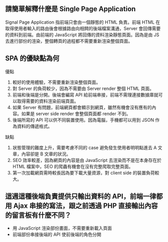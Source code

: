 ## 請簡單解釋什麼是 Single Page Application
Signal Page Application 指前端只會由一個靜態的 HTML 負責。前端 HTML 在取得使用者輸入的路由後會根據路由向相闗的後端檔案溝通，Server 會回傳需要的資料到前端。由前端的 JavaScript 將回傳的資料渲染靜態頁面。因為是由 JS 去進行部份的渲染，整個轉頁的過程都不需要重新渲染整個頁面。

## SPA 的優缺點為何
優點
1. 較好的使用體驗，不需要重新渲染整個頁面。
2. 對 Server 的負荷較少，因為不需要由 Server render 整個 HTML 頁面。
3. 前端和後端是分開。後端會編寫 API 給前端串接，前端不需理連接數據庫就可以取得需要的資料渲染前端頁面。
4. 如果 Server 有問題，前端網頁都會顯示到網頁，雖然有機會沒有應有的內容。如果是 server side render 會整個頁面都 render 不到。
5. 後端所寫的 API 可以供不同裝置使用。因為電腦，手機都可以用到 JSON 作為資料的傳遞格式。

缺點
1. 狀態管理的難度上升，需要考慮不同的 case 避免發生使用者明明點進去 A 文章，內容卻是 B 文章的狀況。
2. SEO 效率較差，因為網頁的內容是由 JavaScript 去渲染而不是在本身存在於 HTML 檔案中，SEO 的爬蟲有機會在沒有完整爬取完整頁面。
3. 第一次加載網頁需時較長因為要下載大量資源，對 client side 的裝置負荷較大。

## 這週這種後端負責提供只輸出資料的 API，前端一律都用 Ajax 串接的寫法，跟之前透過 PHP 直接輸出內容的留言板有什麼不同？
- 用 JavaScript 渲染部份畫面，不需要重新載入頁面
- 前端部份串接後端的 API 使前後端的角色分開

